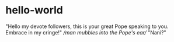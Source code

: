 # hello-world

"Hello my devote followers, this is your great Pope speaking to you. Embrace in my cringe!"
*/man mubbles into the Pope's ear/*
"Nani?"
